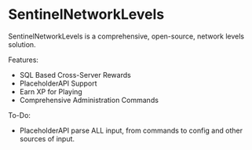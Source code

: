 # SentinelNetworkLevels
SentinelNetworkLevels is a comprehensive, open-source, network levels solution.

Features:
- SQL Based Cross-Server Rewards
- PlaceholderAPI Support
- Earn XP for Playing
- Comprehensive Administration Commands

To-Do:
- PlaceholderAPI parse ALL input, from commands to config and other sources of input.
